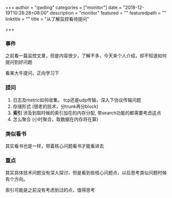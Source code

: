 +++
author = "qwding"
categories = ["monitor"]
date = "2018-12-19T10:28:28+08:00"
description = "monitor"
featured = ""
featuredpath = ""
linktitle = ""
title = "从了解监控看待提问"

+++



### 事件

之前看一篇监控文章，但是内容很少，了解不多，今天来个人介绍，却不知道如何提问到好问题

看某大牛提问，正向学习下

### 提问

1. 日志及metric如何收集， tcp还是udp传输，深入下协议传输问题
2. 存储形式 (很老的技术，分trunk再分block)
3. **索引** 涉及到取时候的索引加在的内存分配, 带search功能的都需要考虑这点
4. 怎么聚合 (小时聚合，取数据在内存将在算)

### 类似看书

其实看书也是一样，带着核心问题看书才能看进去

### 重点

其实具体技术问题没有深入探讨，但是看到些核心问题点，以后思考类似问题时候有个方向。

索引可能是之前没有考虑到过的点，值得思考

